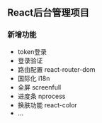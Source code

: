 ## React后台管理项目
### 新增功能
* token登录 
* 登录验证 
* 路由配置 react-router-dom
* 国际化 i18n
* 全屏 screenfull
* 进度条 nprocess
* 换肤功能 react-color
* ...